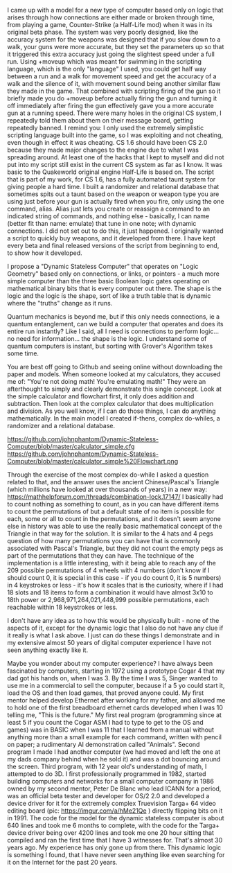 I came up with a model for a new type of computer based only on logic that arises through how connections are either made or broken through time, from playing a game, Counter-Strike (a Half-Life mod) when it was in its original beta phase. The system was very poorly designed, like the accuracy system for the weapons was designed that if you slow down to a walk, your guns were more accurate, but they set the parameters up so that it triggered this extra accuracy just going the slightest speed under a full run. Using +moveup which was meant for swimming in the scripting language, which is the only "language" I used, you could get half way between a run and a walk for movement speed and get the accuracy of a walk and the silence of it, with movement sound being another similar flaw they made in the game. That combined with scripting firing of the gun so it briefly made you do +moveup before actually firing the gun and turning it off immediately after firing the gun effectively gave you a more accurate gun at a running speed. There were many holes in the original CS system, I repeatedly told them about them on their message board, getting repeatedly banned. I remind you: I only used the extremely simplistic scripting language built into the game, so I was exploiting and not cheating, even though in effect it was cheating. CS 1.6 should have been CS 2.0 because they made major changes to the engine due to what I was spreading around. At least one of the hacks that I kept to myself and did not put into my script still exist in the current CS system as far as I know. It was basic to the Quakeworld original engine Half-Life is based on. The script that is part of my work, for CS 1.6, has a fully automated taunt system for giving people a hard time. I built a randomizer and relational database that sometimes spits out a taunt based on the weapon or weapon type you are using just before your gun is actually fired when you fire, only using the one command, alias. Alias just lets you create or reassign a command to an indicated string of commands, and nothing else - basically, I can name (better fit than name: emulate) that tune in one note; with dynamic connections. I did not set out to do this, it just happened. I originally wanted a script to quickly buy weapons, and it developed from there. I have kept every beta and final released versions of the script from beginning to end, to show how it developed. 

I propose a "Dynamic Stateless Computer" that operates on "Logic Geometry" based only on connections, or links, or pointers - a much more simple computer than the three basic Boolean logic gates operating on mathematical binary bits that is every computer out there. The shape is the logic and the logic is the shape, sort of like a truth table that is dynamic where the "truths" change as it runs. 

Quantum mechanics is beyond me, but if this only needs connections, ie a quantum entanglement, can we build a computer that operates and does its entire run instantly? Like I said, all I need is connections to perform logic... no need for information... the shape is the logic. I understand some of quantum computers is instant, but sorting with Grover's Algorithm takes some time.

You are best off going to Github and seeing online without downloading the paper and models. When someone looked at my calculators, they accused me of: "You're not doing math! You're emulating math!" They were an afterthought to simply and clearly demonstrate this single concept. Look at the simple calculator and flowchart first, it only does addition and subtraction. Then look at the complex calculator that does multiplication and division.  As you well know, if I can do those things, I can do anything mathematically. In the main model I created if-thens, complex do-whiles, a randomizer and a relational database.

https://github.com/johnphantom/Dynamic-Stateless-Computer/blob/master/calculator_simple.cfg
https://github.com/johnphantom/Dynamic-Stateless-Computer/blob/master/calculator_simple%20Flowchart.png

Through the exercise of the most complex do-while I asked a question related to that, and the answer uses the ancient Chinese/Pascal's Triangle (which millions have looked at over thousands of years) in a new way: https://mathhelpforum.com/threads/combination-lock.17147/ I basically had to count nothing as something to count, as in you can have different items to count the permutations of but a default state of no item is possible for each, some or all to count in the permutations, and it doesn't seem anyone else in history was able to use the really basic mathematical concept of the Triangle in that way for the solution. It is similar to the 4 hats and 4 pegs question of how many permutations you can have that is commonly associated with Pascal's Triangle, but they did not count the empty pegs as part of the permutations that they can have. The technique of the implementation is a little interesting, with it being able to reach any of the 209 possible permutations of 4 wheels with 4 numbers (don't know if I should count 0, it is special in this case - if you do count 0, it is 5 numbers) in 4 keystrokes or less - it's how it scales that is the curiosity, where if I had 18 slots and 18 items to form a combination it would have almost 3x10 to 18th power or 2,968,971,264,021,448,999 possible permutations, each reachable within 18 keystrokes or less.

I don't have any idea as to how this would be physically built - none of the aspects of it, except for the dynamic logic that I also do not have any clue if it really is what I ask above. I just can do these things I demonstrate and in my extensive almost 50 years of digital computer experience I have not seen anything exactly like it.

Maybe you wonder about my computer experience? I have always been fascinated by computers, starting in 1972 using a prototype Cogar 4 that my dad got his hands on, when I was 3. By the time I was 5, Singer wanted to use me in a commercial to sell the computer, because if a 5 yo could start it, load the OS and then load games, that proved anyone could. My first mentor helped develop Ethernet after working for my father, and allowed me to hold one of the first breadboard ethernet cards developed when I was 10 telling me, "This is the future." My first real program (programming since at least 5 if you count the Cogar ASM I had to type to get to the OS and games) was in BASIC when I was 11 that I learned from a manual without anything more than a small example for each command, written with pencil on paper; a rudimentary AI demonstration called "Animals". Second program I made I had another computer (we had moved and left the one at my dads company behind when he sold it) and was a dot bouncing around the screen. Third program, with 12 year old's understanding of math, I attempted to do 3D. I first professionally programmed in 1982, started building computers and networks for a small computer company in 1986 owned by my second mentor, Peter De Blanc who lead ICANN for a period, was an official beta tester and developer for OS/2 2.0 and developed a device driver for it for the extremely complex Truevision Targa+ 64 video editing board (pic: https://imgur.com/a/hMe21Qe ) directly flipping bits on it in 1991. The code for the model for the dynamic stateless computer is about 640 lines and took me 6 months to complete, with the code for the Targa+ device driver being over 4200 lines and took me one 20 hour sitting that compiled and ran the first time that I have 3 witnesses for. That's almost 30 years ago. My experience has only gone up from there. This dynamic logic is something I found, that I have never seen anything like even searching for it on the Internet for the past 20 years.
